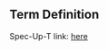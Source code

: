 ## Term Definition

Spec-Up-T link: <a href='https://weboftrust.github.io/WOT-terms/docs/glossary/XBRL'>here</a>

